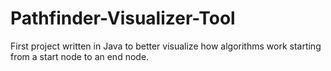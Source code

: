 # Pathfinder-Visualizer-Tool
First project written in Java to better visualize how algorithms work starting from a start node to an end node. 
